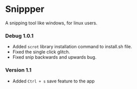 # Snippper
A snipping tool like windows, for linux users. 

### Debug 1.0.1
- Added `scrot` library installation command to install.sh file.
- Fixed the single click glitch.
- Fixed snip backwards and upwards bug.

### Version 1.1
- Added `Ctrl + s` save feature to the app
